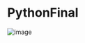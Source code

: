 # PythonFinal
![image](https://media.discordapp.net/attachments/860583031638720552/917993636933799996/unknown.png?width=823&height=683)
